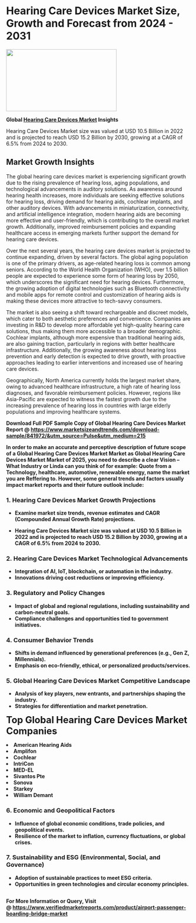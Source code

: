 <H1>Hearing Care Devices Market Size, Growth and Forecast from 2024 - 2031</H1><img class="aligncenter size-medium wp-image-584254" src="https://thirdeyenews.in/wp-content/uploads/2024/09/Global-Market-Research-300x168.jpeg" alt="" width="300" height="168" /><p><strong>Global&nbsp;<a href="https://www.marketsizeandtrends.com/download-sample/841972/&amp;utm_source=Pulse&amp;utm_medium=215">Hearing Care Devices Market</a> Insights</strong></p><p>Hearing Care Devices Market size was valued at USD 10.5 Billion in 2022 and is projected to reach USD 15.2 Billion by 2030, growing at a CAGR of 6.5% from 2024 to 2030.</p><p><h2>Market Growth Insights</h2> <p>The global hearing care devices market is experiencing significant growth due to the rising prevalence of hearing loss, aging populations, and technological advancements in auditory solutions. As awareness around hearing health increases, more individuals are seeking effective solutions for hearing loss, driving demand for hearing aids, cochlear implants, and other auditory devices. With advancements in miniaturization, connectivity, and artificial intelligence integration, modern hearing aids are becoming more effective and user-friendly, which is contributing to the overall market growth. Additionally, improved reimbursement policies and expanding healthcare access in emerging markets further support the demand for hearing care devices.</p> <p><strong></strong></p> <p>Over the next several years, the hearing care devices market is projected to continue expanding, driven by several factors. The global aging population is one of the primary drivers, as age-related hearing loss is common among seniors. According to the World Health Organization (WHO), over 1.5 billion people are expected to experience some form of hearing loss by 2050, which underscores the significant need for hearing devices. Furthermore, the growing adoption of digital technologies such as Bluetooth connectivity and mobile apps for remote control and customization of hearing aids is making these devices more attractive to tech-savvy consumers.</p> <p>The market is also seeing a shift toward rechargeable and discreet models, which cater to both aesthetic preferences and convenience. Companies are investing in R&D to develop more affordable yet high-quality hearing care solutions, thus making them more accessible to a broader demographic. Cochlear implants, although more expensive than traditional hearing aids, are also gaining traction, particularly in regions with better healthcare infrastructure. Additionally, the growing awareness about hearing loss prevention and early detection is expected to drive growth, with proactive approaches leading to earlier interventions and increased use of hearing care devices.</p> <p>Geographically, North America currently holds the largest market share, owing to advanced healthcare infrastructure, a high rate of hearing loss diagnoses, and favorable reimbursement policies. However, regions like Asia-Pacific are expected to witness the fastest growth due to the increasing prevalence of hearing loss in countries with large elderly populations and improving healthcare systems.</p> <p><strong></p><p><span class=""><strong>Download Full PDF Sample Copy of Global Hearing Care Devices Market Report</strong> @ <a href="https://www.marketsizeandtrends.com/download-sample/841972/&amp;utm_source=Pulse&amp;utm_medium=215" target="_blank">https://www.marketsizeandtrends.com/download-sample/841972/&amp;utm_source=Pulse&amp;utm_medium=215</a></span></p><p>In order to make an accurate and perceptive description of future scope of a Global&nbsp;Hearing Care Devices Market Market as Global&nbsp;Hearing Care Devices Market Market of 2025, you need to describe a clear Vision &ndash; What Industry or Linda can you think of for example: Quote from a Technology, healthcare, automotive, renewable energy, name the market you are Reffering to. However, some general trends and factors usually impact market reports and their future outlook include:</p><h3>1.&nbsp;<strong>Hearing Care Devices Market Growth Projections</strong></h3><ul><li>Examine market size trends, revenue estimates and CAGR (Compounded Annual Growth Rate) projections.</li><li><p>Hearing Care Devices Market size was valued at USD 10.5 Billion in 2022 and is projected to reach USD 15.2 Billion by 2030, growing at a CAGR of 6.5% from 2024 to 2030.</p></li></ul><h3>2.&nbsp;<strong>Hearing Care Devices Market Technological Advancements</strong></h3><ul><li>Integration of AI, IoT, blockchain, or automation in the industry.</li><li>Innovations driving cost reductions or improving efficiency.</li></ul><h3>3.&nbsp;<strong>Regulatory and Policy Changes</strong></h3><ul><li>Impact of global and regional regulations, including sustainability and carbon-neutral goals.</li><li>Compliance challenges and opportunities tied to government initiatives.</li></ul><h3>4.&nbsp;<strong>Consumer Behavior Trends</strong></h3><ul><li>Shifts in demand influenced by generational preferences (e.g., Gen Z, Millennials).</li><li>Emphasis on eco-friendly, ethical, or personalized products/services.</li></ul><h3>5.&nbsp;<strong>Global Hearing Care Devices Market Competitive Landscape</strong></h3><ul><li>Analysis of key players, new entrants, and partnerships shaping the industry.</li><li>Strategies for differentiation and market penetration.</li></ul><p data-pm-slice="1 1 []"><span style="color: inherit; font-family: inherit; font-size: 25px;">Top Global Hearing Care Devices Market Companies</span></p><div class="" data-test-id=""><p><li>American Hearing Aids</li><li> Amplifon</li><li> Cochlear</li><li> IntriCon</li><li> MED-EL</li><li> Sivantos Pte</li><li> Sonova</li><li> Starkey</li><li> William Demant</li></p></div><h3>6.&nbsp;<strong>Economic and Geopolitical Factors</strong></h3><ul><li>Influence of global economic conditions, trade policies, and geopolitical events.</li><li>Resilience of the market to inflation, currency fluctuations, or global crises.</li></ul><h3>7.&nbsp;<strong>Sustainability and ESG (Environmental, Social, and Governance)</strong></h3><ul><li>Adoption of sustainable practices to meet ESG criteria.</li><li>Opportunities in green technologies and circular economy principles.</li></ul><h2><strong style="font-size: 14px;">For More Information or Query, Visit @&nbsp;</strong><a style="background-color: #ffffff; font-size: 14px;" href="https://www.marketsizeandtrends.com/report/hearing-care-devices-market/" target="_blank">https://www.verifiedmarketreports.com/product/airport-passenger-boarding-bridge-market</a></h2>
